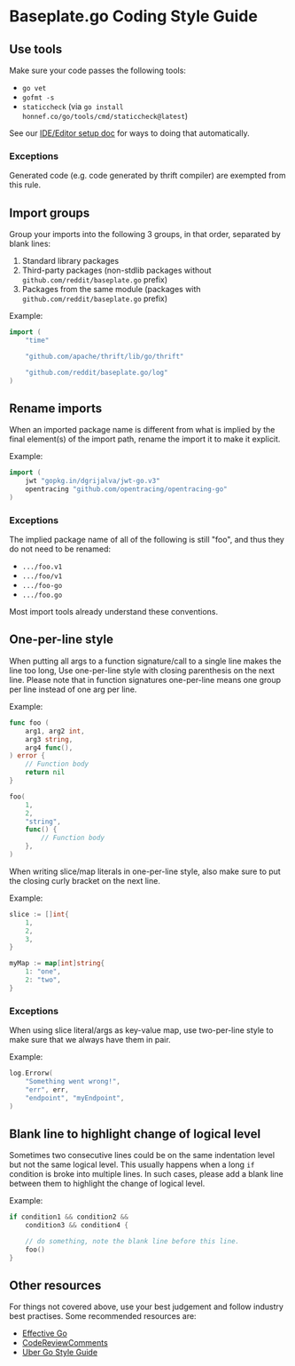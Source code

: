 # Baseplate.go Coding Style Guide

## Use tools

Make sure your code passes the following tools:

- `go vet`
- `gofmt -s`
- `staticcheck` (via `go install honnef.co/go/tools/cmd/staticcheck@latest`)

See our [IDE/Editor setup doc](Editor.md) for ways to doing that automatically.

### Exceptions

Generated code (e.g. code generated by thrift compiler) are exempted from this
rule.

## Import groups

Group your imports into the following 3 groups, in that order,
separated by blank lines:

1. Standard library packages
2. Third-party packages
   (non-stdlib packages without `github.com/reddit/baseplate.go` prefix)
3. Packages from the same module
   (packages with `github.com/reddit/baseplate.go` prefix)

Example:

```go
import (
	"time"

	"github.com/apache/thrift/lib/go/thrift"

	"github.com/reddit/baseplate.go/log"
)
```

## Rename imports

When an imported package name is different from what is implied by the
final element(s) of the import path, rename the import it to make it explicit.

Example:

```go
import (
	jwt "gopkg.in/dgrijalva/jwt-go.v3"
	opentracing "github.com/opentracing/opentracing-go"
)
```

### Exceptions

The implied package name of all of the following is still "foo", and thus
they do not need to be renamed:

* `.../foo.v1`
* `.../foo/v1`
* `.../foo-go`
* `.../foo.go`

Most import tools already understand these conventions.

## One-per-line style

When putting all args to a function signature/call to a single line makes the
line too long, Use one-per-line style with closing parenthesis on the next line.
Please note that in function signatures one-per-line means one group per line
instead of one arg per line.

Example:

```go
func foo (
	arg1, arg2 int,
	arg3 string,
	arg4 func(),
) error {
	// Function body
	return nil
}

foo(
	1,
	2,
	"string",
	func() {
		// Function body
	},
)
```

When writing slice/map literals in one-per-line style,
also make sure to put the closing curly bracket on the next line.

Example:

```go
slice := []int{
	1,
	2,
	3,
}

myMap := map[int]string{
	1: "one",
	2: "two",
}
```

### Exceptions

When using slice literal/args as key-value map,
use two-per-line style to make sure that we always have them in pair.

Example:

```go
log.Errorw(
	"Something went wrong!",
	"err", err,
	"endpoint", "myEndpoint",
)
```

## Blank line to highlight change of logical level

Sometimes two consecutive lines could be on the same indentation level but not
the same logical level.
This usually happens when a long `if` condition is broke into multiple lines.
In such cases,
please add a blank line between them to highlight the change of logical level.

Example:

```go
if condition1 && condition2 &&
	condition3 && condition4 {

	// do something, note the blank line before this line.
	foo()
}
```

## Other resources

For things not covered above,
use your best judgement and follow industry best practises.
Some recommended resources are:

- [Effective Go](https://golang.org/doc/effective_go.html)
- [CodeReviewComments](https://github.com/golang/go/wiki/CodeReviewComments)
- [Uber Go Style Guide](https://github.com/uber-go/guide/blob/master/style.md)
